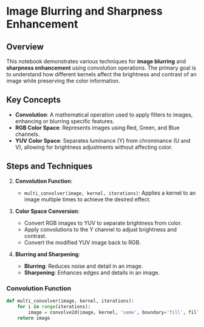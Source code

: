 # Image Blurring and Sharpness Enhancement

## Overview

This notebook demonstrates various techniques for **image blurring** and **sharpness enhancement** using convolution operations. The primary goal is to understand how different kernels affect the brightness and contrast of an image while preserving the color information.

## Key Concepts

- **Convolution**: A mathematical operation used to apply filters to images, enhancing or blurring specific features.
- **RGB Color Space**: Represents images using Red, Green, and Blue channels.
- **YUV Color Space**: Separates luminance (Y) from chrominance (U and V), allowing for brightness adjustments without affecting color.

## Steps and Techniques

2. **Convolution Function**:
    - `multi_convolver(image, kernel, iterations)`: Applies a kernel to an image multiple times to achieve the desired effect.

3. **Color Space Conversion**:
    - Convert RGB images to YUV to separate brightness from color.
    - Apply convolutions to the Y channel to adjust brightness and contrast.
    - Convert the modified YUV image back to RGB.

4. **Blurring and Sharpening**:
    - **Blurring**: Reduces noise and detail in an image.
    - **Sharpening**: Enhances edges and details in an image.

### Convolution Function

```python
def multi_convolver(image, kernel, iterations):
    for i in range(iterations):
        image = convolve2d(image, kernel, 'same', boundary='fill', fillvalue=0)
    return image